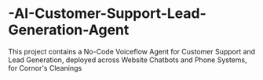# -AI-Customer-Support-Lead-Generation-Agent
This project contains a No-Code Voiceflow Agent for Customer Support and Lead Generation, deployed across Website Chatbots and Phone Systems, for Cornor's Cleanings

